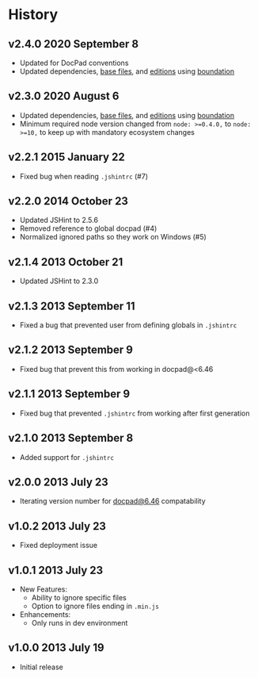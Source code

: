 # History

## v2.4.0 2020 September 8

-   Updated for DocPad conventions
-   Updated dependencies, [base files](https://github.com/bevry/base), and [editions](https://editions.bevry.me) using [boundation](https://github.com/bevry/boundation)

## v2.3.0 2020 August 6

-   Updated dependencies, [base files](https://github.com/bevry/base), and [editions](https://editions.bevry.me) using [boundation](https://github.com/bevry/boundation)
-   Minimum required node version changed from `node: >=0.4.0,` to `node: >=10,` to keep up with mandatory ecosystem changes

## v2.2.1 2015 January 22

-   Fixed bug when reading `.jshintrc` (#7)

## v2.2.0 2014 October 23

-   Updated JSHint to 2.5.6
-   Removed reference to global docpad (#4)
-   Normalized ignored paths so they work on Windows (#5)

## v2.1.4 2013 October 21

-   Updated JSHint to 2.3.0

## v2.1.3 2013 September 11

-   Fixed a bug that prevented user from defining globals in `.jshintrc`

## v2.1.2 2013 September 9

-   Fixed bug that prevent this from working in docpad@<6.46

## v2.1.1 2013 September 9

-   Fixed bug that prevented `.jshintrc` from working after first generation

## v2.1.0 2013 September 8

-   Added support for `.jshintrc`

## v2.0.0 2013 July 23

-   Iterating version number for docpad@6.46 compatability

## v1.0.2 2013 July 23

-   Fixed deployment issue

## v1.0.1 2013 July 23

-   New Features:
    -   Ability to ignore specific files
    -   Option to ignore files ending in `.min.js`
-   Enhancements:
    -   Only runs in dev environment

## v1.0.0 2013 July 19

-   Initial release
